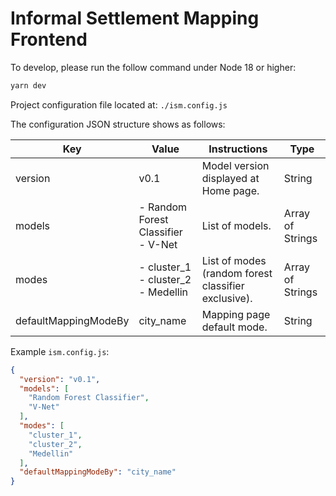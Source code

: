 # Informal Settlement Mapping Frontend

To develop, please run the follow command under Node 18 or higher:

```bash
yarn dev
```

Project configuration file located at: `./ism.config.js`

The configuration JSON structure shows as follows:

| Key                  | Value                                        | Instructions                                        | Type             |
|----------------------|----------------------------------------------|-----------------------------------------------------|------------------|
| version              | v0.1                                         | Model version displayed at Home page.               | String           |
| models               | - Random Forest Classifier <br> - V-Net      | List of models.                                     | Array of Strings |
| modes                | - cluster_1 <br> - cluster_2 <br> - Medellin | List of modes (random forest classifier exclusive). | Array of Strings |
| defaultMappingModeBy | city_name                                    | Mapping page default mode.                          | String           |

Example `ism.config.js`: 

```json
{
  "version": "v0.1",
  "models": [
    "Random Forest Classifier",
    "V-Net"
  ],
  "modes": [
    "cluster_1",
    "cluster_2",
    "Medellin"
  ],
  "defaultMappingModeBy": "city_name"
}
```
